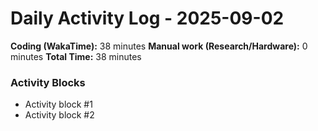 # Daily Activity Log - 2025-09-02

**Coding (WakaTime):** 38 minutes
**Manual work (Research/Hardware):** 0 minutes
**Total Time:** 38 minutes

### Activity Blocks
- Activity block #1
- Activity block #2
